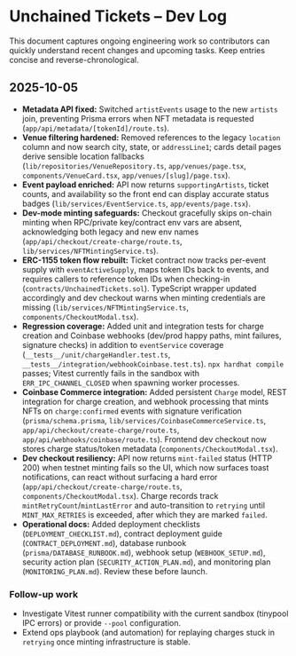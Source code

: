 # Unchained Tickets – Dev Log

This document captures ongoing engineering work so contributors can quickly understand recent changes and upcoming tasks. Keep entries concise and reverse-chronological.

## 2025-10-05
- **Metadata API fixed:** Switched `artistEvents` usage to the new `artists` join, preventing Prisma errors when NFT metadata is requested (`app/api/metadata/[tokenId]/route.ts`).
- **Venue filtering hardened:** Removed references to the legacy `location` column and now search city, state, or `addressLine1`; cards detail pages derive sensible location fallbacks (`lib/repositories/VenueRepository.ts`, `app/venues/page.tsx`, `components/VenueCard.tsx`, `app/venues/[slug]/page.tsx`).
- **Event payload enriched:** API now returns `supportingArtists`, ticket counts, and availability so the front end can display accurate status badges (`lib/services/EventService.ts`, `app/events/page.tsx`).
- **Dev-mode minting safeguards:** Checkout gracefully skips on-chain minting when RPC/private key/contract env vars are absent, acknowledging both legacy and new env names (`app/api/checkout/create-charge/route.ts`, `lib/services/NFTMintingService.ts`).
- **ERC-1155 token flow rebuilt:** Ticket contract now tracks per-event supply with `eventActiveSupply`, maps token IDs back to events, and requires callers to reference token IDs when checking-in (`contracts/UnchainedTickets.sol`). TypeScript wrapper updated accordingly and dev checkout warns when minting credentials are missing (`lib/services/NFTMintingService.ts`, `components/CheckoutModal.tsx`).
- **Regression coverage:** Added unit and integration tests for charge creation and Coinbase webhooks (dev/prod happy paths, mint failures, signature checks) in addition to `eventService` coverage (`__tests__/unit/chargeHandler.test.ts`, `__tests__/integration/webhookCoinbase.test.ts`). `npx hardhat compile` passes; Vitest currently fails in the sandbox with `ERR_IPC_CHANNEL_CLOSED` when spawning worker processes.
- **Coinbase Commerce integration:** Added persistent `Charge` model, REST integration for charge creation, and webhook processing that mints NFTs on `charge:confirmed` events with signature verification (`prisma/schema.prisma`, `lib/services/CoinbaseCommerceService.ts`, `app/api/checkout/create-charge/route.ts`, `app/api/webhooks/coinbase/route.ts`). Frontend dev checkout now stores charge status/token metadata (`components/CheckoutModal.tsx`).
- **Dev checkout resiliency:** API now returns `mint-failed` status (HTTP 200) when testnet minting fails so the UI, which now surfaces toast notifications, can react without surfacing a hard error (`app/api/checkout/create-charge/route.ts`, `components/CheckoutModal.tsx`). Charge records track `mintRetryCount`/`mintLastError` and auto-transition to `retrying` until `MINT_MAX_RETRIES` is exceeded, after which they are marked `failed`.
- **Operational docs:** Added deployment checklists (`DEPLOYMENT_CHECKLIST.md`), contract deployment guide (`CONTRACT_DEPLOYMENT.md`), database runbook (`prisma/DATABASE_RUNBOOK.md`), webhook setup (`WEBHOOK_SETUP.md`), security action plan (`SECURITY_ACTION_PLAN.md`), and monitoring plan (`MONITORING_PLAN.md`). Review these before launch.

### Follow-up work
- Investigate Vitest runner compatibility with the current sandbox (tinypool IPC errors) or provide `--pool` configuration.
- Extend ops playbook (and automation) for replaying charges stuck in `retrying` once minting infrastructure is stable.
